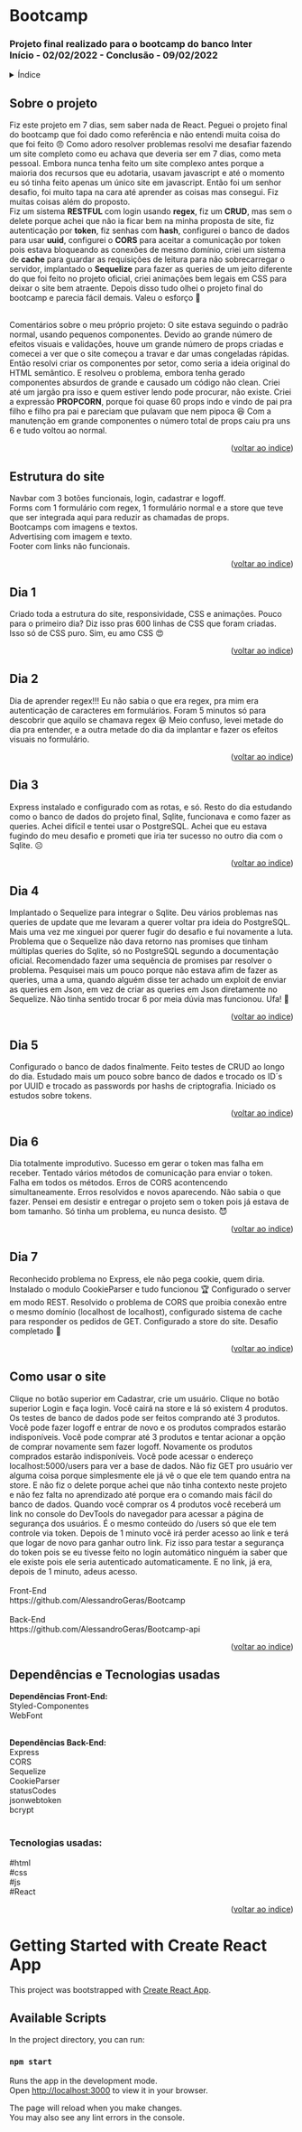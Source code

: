 <h1> Bootcamp</h1>
<h3> Projeto final realizado para o bootcamp do banco Inter
  <br />
Início - 02/02/2022 - Conclusão - 09/02/2022 </h3>

<!-- TABLE OF CONTENTS -->
<details>
  <summary name="indice">Índice</summary>
  <ol>   
    <li><a href="#projeto">Sobre o projeto</a></li>
    <li><a href="#estrutura">Estrutura do site</a></li>
    <li><a href="#dia1">Dia 1</a></li>
    <li><a href="#dia2">Dia 2</a></li>
    <li><a href="#dia3">Dia 3</a></li>
    <li><a href="#dia4">Dia 4</a></li>
    <li><a href="#dia5">Dia 5</a></li>
    <li><a href="#dia6">Dia 6</a></li>
    <li><a href="#dia7">Dia 7</a></li>
    <li><a href="#site">Como usar o site</a></li>
    <li><a href="#tecnologias">Dependências e Tecnologias usadas</a></li>
  </ol>
</details>
<h2 name="projeto"> Sobre o projeto  </h2>
Fiz este projeto em 7 dias, sem saber nada de React. Peguei o projeto final do bootcamp que foi dado como referência e não entendi muita coisa do que foi feito 😠 Como adoro resolver problemas resolvi me desafiar fazendo um site completo como eu achava que deveria ser em 7 dias, como meta pessoal. Embora nunca tenha feito um site complexo antes porque a maioria dos recursos que eu adotaria, usavam javascript e até o momento eu só tinha feito apenas um único site em javascript. Então foi um senhor desafio, foi muito tapa na cara até aprender as coisas mas consegui. Fiz muitas coisas além do proposto.<br /> Fiz um sistema <strong>RESTFUL</strong> com login usando <strong>regex</strong>, fiz um <strong>CRUD</strong>, mas sem o delete porque achei que não ia ficar bem na minha proposta de site, fiz autenticação por <strong>token</strong>, fiz senhas com <strong>hash</strong>, configurei o banco de dados para usar <strong>uuid</strong>, configurei o <strong>CORS</strong> para aceitar a comunicação por token pois estava bloqueando as conexões de mesmo domínio, criei um sistema de <strong>cache</strong> para guardar as requisições de leitura para não sobrecarregar o servidor, implantado o <strong>Sequelize</strong> para fazer as queries de um jeito diferente do que foi feito no projeto oficial, criei animações bem legais em CSS para deixar o site bem atraente. Depois disso tudo olhei o projeto final do bootcamp e parecia fácil demais. Valeu o esforço 👊
<br /><br />

Comentários sobre o meu próprio projeto: O site estava seguindo o padrão normal, usando pequenos componentes. Devido ao grande número de efeitos visuais e validações, houve um grande número de props criadas e comecei a ver que o site começou a travar e dar umas congeladas rápidas. Então resolvi criar os componentes por setor, como seria a ideia original do HTML semântico. E resolveu o problema, embora tenha gerado componentes absurdos de grande e causado um código não clean. Criei até um jargão pra isso e quem estiver lendo pode procurar, não existe. Criei a expressão <strong>PROPCORN</strong>, porque foi quase 60 props indo e vindo de pai pra filho e filho pra pai e pareciam que pulavam que nem pipoca 😆 Com a manutenção em grande componentes o número total de props caiu pra uns 6 e tudo voltou ao normal.
<p align="right">(<a href="#indice">voltar ao indice</a>)</p>
 
<h2 name="estrutura"> Estrutura do site  </h2>
Navbar com 3 botões funcionais, login, cadastrar e logoff. <br />
Forms com 1 formulário com regex, 1 formulário normal e a store que teve que ser integrada aqui para reduzir as chamadas de props.<br />
Bootcamps com imagens e textos. <br />
Advertising com imagem e texto. <br />
Footer com links não funcionais. <br />
<p align="right">(<a href="#indice">voltar ao indice</a>)</p>

<h2 name="dia1"> Dia 1</h2>
Criado toda a estrutura do site, responsividade, CSS e animações. Pouco para o primeiro dia? Diz isso pras 600 linhas de CSS que foram criadas. Isso só de CSS puro. Sim, eu amo CSS 😍
<p align="right">(<a href="#indice">voltar ao indice</a>)</p>

<h2 name="dia2"> Dia 2</h2>
Dia de aprender regex!!! Eu não sabia o que era regex, pra mim era autenticação de caracteres em formulários. Foram 5 minutos só para descobrir que aquilo se chamava regex 😆
Meio confuso, levei metade do dia pra entender, e a outra metade do dia da implantar e fazer os efeitos visuais no formulário.
<p align="right">(<a href="#indice">voltar ao indice</a>)</p>

<h2 name="dia3">Dia 3</h2>
Express instalado e configurado com as rotas, e só. Resto do dia estudando como o banco de dados do projeto final, Sqlite, funcionava e como fazer as queries. Achei difícil e tentei usar o PostgreSQL. Achei que eu estava fugindo do meu desafio e prometi que iria ter sucesso no outro dia com o Sqlite. ☹️
<p align="right">(<a href="#indice">voltar ao indice</a>)</p>

<h2 name="di4">Dia 4</h2>
Implantado o Sequelize para integrar o Sqlite. Deu vários problemas nas queries de update que me levaram a querer voltar pra ideia do PostgreSQL. Mais uma vez me xinguei por querer fugir do desafio e fui novamente a luta. Problema que o Sequelize não dava retorno nas promises que tinham múltiplas queries do Sqlite, só no PostgreSQL segundo a documentação oficial. Recomendado fazer uma sequência de promises par resolver o problema. Pesquisei mais um pouco porque não estava afim de fazer as queries, uma a uma, quando alguém disse ter achado um exploit de enviar as queries em Json, em vez de criar as queries em Json diretamente no Sequelize. Não tinha sentido trocar 6 por meia dúvia mas funcionou. Ufa! 🤡
<p align="right">(<a href="#indice">voltar ao indice</a>)</p>

<h2 name="dia5">Dia 5</h2>
Configurado o banco de dados finalmente. Feito testes de CRUD ao longo do dia. Estudado mais um pouco sobre banco de dados e trocado os ID´s por UUID e trocado as passwords por hashs de criptografia. Iniciado os estudos sobre tokens.
<p align="right">(<a href="#indice">voltar ao indice</a>)</p>

<h2 name="dia6">Dia 6</h2>
Dia totalmente improdutivo. Sucesso em gerar o token mas falha em receber. Tentado vários métodos de comunicação para enviar o token. Falha em todos os métodos. Erros de CORS acontencendo simultaneamente. Erros resolvidos e novos aparecendo. Não sabia o que fazer. Pensei em desistir e entregar o projeto sem o token pois já estava de bom tamanho. Só tinha um problema, eu nunca desisto. 😈
<p align="right">(<a href="#indice">voltar ao indice</a>)</p>

<h2 name="dia7">Dia 7</h2>
Reconhecido problema no Express, ele não pega cookie, quem diria. Instalado o modulo CookieParser e tudo funcionou 🏆 Configurado o server em modo REST. Resolvido o problema de CORS que proibia conexão entre o mesmo domínio (localhost de localhost), configurado sistema de cache para responder os pedidos de GET. Configurado a store do site. Desafio completado 👏
<p align="right">(<a href="#indice">voltar ao indice</a>)</p>

<h2 name="site">Como usar o site</h2>
Clique no botão superior em Cadastrar, crie um usuário. Clique no botão superior Login e faça login. Você cairá na store e lá só existem 4 produtos. Os testes de banco de dados pode ser feitos comprando até 3 produtos. Você pode fazer logoff e entrar de novo e os produtos comprados estarão indisponíveis. Você pode comprar até 3 produtos e tentar acionar a opção de comprar novamente sem fazer logoff. Novamente os produtos comprados estarão indisponíveis. Você pode acessar o endereço localhost:5000/users para ver a base de dados. Não fiz GET pro usuário ver alguma coisa porque simplesmente ele já vê o que ele tem quando entra na store. E não fiz o delete porque achei que não tinha contexto neste projeto e não fez falta no aprendizado até porque era o comando mais fácil do banco de dados. Quando você comprar os 4 produtos você receberá um link no console do DevTools do navegador para acessar a página de segurança dos usuários. É o mesmo conteúdo do /users só que ele tem controle via token. Depois de 1 minuto você irá perder acesso ao link e terá que logar de novo para ganhar outro link. Fiz isso para testar a segurança do token pois se eu tivesse feito no login automático ninguém ia saber que ele existe pois ele seria autenticado automaticamente. E no link, já era, depois de 1 minuto, adeus acesso.<br /><br />
Front-End<br />
https://github.com/AlessandroGeras/Bootcamp<br /><br/>
Back-End<br />
https://github.com/AlessandroGeras/Bootcamp-api
<p align="right">(<a href="#indice">voltar ao indice</a>)</p>

<h2 name="tecnologias">Dependências e Tecnologias usadas</h2>
<strong>Dependências Front-End:</strong><br />
Styled-Componentes<br />
WebFont<br /><br />

<strong>Dependências Back-End:</strong><br />
Express<br />
CORS<br />
Sequelize<br />
CookieParser<br />
statusCodes<br />
jsonwebtoken<br />
bcrypt<br /><br />

<h3>Tecnologias usadas:</h3>
#html
<br />
#css
<br />
#js
<br />
#React
<p align="right">(<a href="#indice">voltar ao indice</a>)</p>


# Getting Started with Create React App

This project was bootstrapped with [Create React App](https://github.com/facebook/create-react-app).

## Available Scripts

In the project directory, you can run:

### `npm start`

Runs the app in the development mode.\
Open [http://localhost:3000](http://localhost:3000) to view it in your browser.

The page will reload when you make changes.\
You may also see any lint errors in the console.

